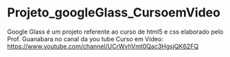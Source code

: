 # Projeto_googleGlass_CursoemVideo
 Google Glass é um projeto referente ao curso de html5 e css elaborado pelo Prof. Guanabara no canal da you tube Curso em Video: https://www.youtube.com/channel/UCrWvhVmt0Qac3HgsjQK62FQ
